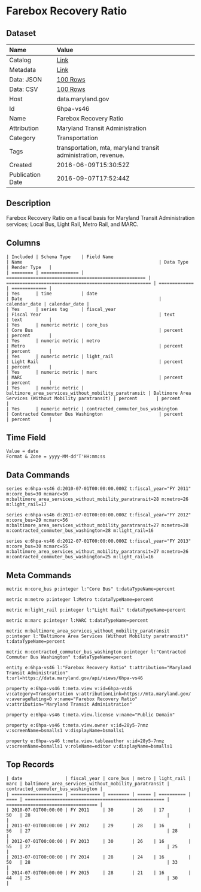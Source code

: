 # Farebox Recovery Ratio

## Dataset

| Name | Value |
| :--- | :---- |
| Catalog | [Link](https://catalog.data.gov/dataset/farebox-recovery-ratio) |
| Metadata | [Link](https://data.maryland.gov/api/views/6hpa-vs46) |
| Data: JSON | [100 Rows](https://data.maryland.gov/api/views/6hpa-vs46/rows.json?max_rows=100) |
| Data: CSV | [100 Rows](https://data.maryland.gov/api/views/6hpa-vs46/rows.csv?max_rows=100) |
| Host | data.maryland.gov |
| Id | 6hpa-vs46 |
| Name | Farebox Recovery Ratio |
| Attribution | Maryland Transit Administration |
| Category | Transportation |
| Tags | transportation, mta, maryland transit administration, revenue. |
| Created | 2016-06-09T15:30:52Z |
| Publication Date | 2016-09-07T17:52:44Z |

## Description

Farebox Recovery Ratio on a fiscal basis for Maryland Transit Administration services; Local Bus, Light Rail, Metro Rail, and MARC.

## Columns

```ls
| Included | Schema Type    | Field Name                                           | Name                                                   | Data Type     | Render Type   |
| ======== | ============== | ==================================================== | ====================================================== | ============= | ============= |
| Yes      | time           | date                                                 | Date                                                   | calendar_date | calendar_date |
| Yes      | series tag     | fiscal_year                                          | Fiscal Year                                            | text          | text          |
| Yes      | numeric metric | core_bus                                             | Core Bus                                               | percent       | percent       |
| Yes      | numeric metric | metro                                                | Metro                                                  | percent       | percent       |
| Yes      | numeric metric | light_rail                                           | Light Rail                                             | percent       | percent       |
| Yes      | numeric metric | marc                                                 | MARC                                                   | percent       | percent       |
| Yes      | numeric metric | baltimore_area_services_without_mobility_paratransit | Baltimore Area Services (Without Mobility paratransit) | percent       | percent       |
| Yes      | numeric metric | contracted_commuter_bus_washington                   | Contracted Commuter Bus Washington                     | percent       | percent       |
```

## Time Field

```ls
Value = date
Format & Zone = yyyy-MM-dd'T'HH:mm:ss
```

## Data Commands

```ls
series e:6hpa-vs46 d:2010-07-01T00:00:00.000Z t:fiscal_year="FY 2011" m:core_bus=30 m:marc=50 m:baltimore_area_services_without_mobility_paratransit=28 m:metro=26 m:light_rail=17

series e:6hpa-vs46 d:2011-07-01T00:00:00.000Z t:fiscal_year="FY 2012" m:core_bus=29 m:marc=56 m:baltimore_area_services_without_mobility_paratransit=27 m:metro=28 m:contracted_commuter_bus_washington=28 m:light_rail=16

series e:6hpa-vs46 d:2012-07-01T00:00:00.000Z t:fiscal_year="FY 2013" m:core_bus=30 m:marc=55 m:baltimore_area_services_without_mobility_paratransit=27 m:metro=26 m:contracted_commuter_bus_washington=25 m:light_rail=16
```

## Meta Commands

```ls
metric m:core_bus p:integer l:"Core Bus" t:dataTypeName=percent

metric m:metro p:integer l:Metro t:dataTypeName=percent

metric m:light_rail p:integer l:"Light Rail" t:dataTypeName=percent

metric m:marc p:integer l:MARC t:dataTypeName=percent

metric m:baltimore_area_services_without_mobility_paratransit p:integer l:"Baltimore Area Services (Without Mobility paratransit)" t:dataTypeName=percent

metric m:contracted_commuter_bus_washington p:integer l:"Contracted Commuter Bus Washington" t:dataTypeName=percent

entity e:6hpa-vs46 l:"Farebox Recovery Ratio" t:attribution="Maryland Transit Administration" t:url=https://data.maryland.gov/api/views/6hpa-vs46

property e:6hpa-vs46 t:meta.view v:id=6hpa-vs46 v:category=Transportation v:attributionLink=https://mta.maryland.gov/ v:averageRating=0 v:name="Farebox Recovery Ratio" v:attribution="Maryland Transit Administration"

property e:6hpa-vs46 t:meta.view.license v:name="Public Domain"

property e:6hpa-vs46 t:meta.view.owner v:id=28y5-7nmz v:screenName=bsmalls1 v:displayName=bsmalls1

property e:6hpa-vs46 t:meta.view.tableauthor v:id=28y5-7nmz v:screenName=bsmalls1 v:roleName=editor v:displayName=bsmalls1
```

## Top Records

```ls
| date                | fiscal_year | core_bus | metro | light_rail | marc | baltimore_area_services_without_mobility_paratransit | contracted_commuter_bus_washington | 
| =================== | =========== | ======== | ===== | ========== | ==== | ==================================================== | ================================== | 
| 2010-07-01T00:00:00 | FY 2011     | 30       | 26    | 17         | 50   | 28                                                   |                                    | 
| 2011-07-01T00:00:00 | FY 2012     | 29       | 28    | 16         | 56   | 27                                                   | 28                                 | 
| 2012-07-01T00:00:00 | FY 2013     | 30       | 26    | 16         | 55   | 27                                                   | 25                                 | 
| 2013-07-01T00:00:00 | FY 2014     | 28       | 24    | 16         | 50   | 28                                                   | 33                                 | 
| 2014-07-01T00:00:00 | FY 2015     | 28       | 21    | 16         | 44   | 25                                                   | 30                                 | 
```